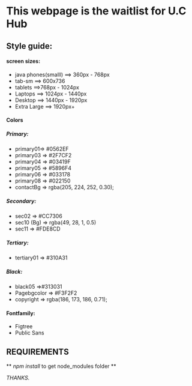 # This webpage is the waitlist for U.C Hub

## Style guide:

#### screen sizes: 
- java phones(smalll) ==> 360px - 768px
- tab-sm  ==> 600x736
- tablets ==>768px - 1024px
- Laptops ==> 1024px - 1440px
- Desktop ==> 1440px - 1920px
- Extra Large ==> 1920px+

#### Colors
##### Primary:
- primary01=> #0562EF
- primary03 => #2F7CF2
- primary04 => #03419F
- primary05 => #5896F4
- primary06 => #033178
- primary08 => #022150
- contactBg => rgba(205, 224, 252, 0.30);

##### Secondary:
- sec02 => #CC7306
- sec10 (Bg) => rgba(49, 28, 1, 0.5)
- sec11 => #FDE8CD

##### Tertiary:
- tertiary01 => #310A31

##### Black:
- black05 =>#313031
- Pagebgcolor => #F3F2F2
- copyright => rgba(186, 173, 186, 0.71);


#### Fontfamily:
- Figtree
- Public Sans


## REQUIREMENTS
** *npm install* to get node_modules folder **

*THANKS.*